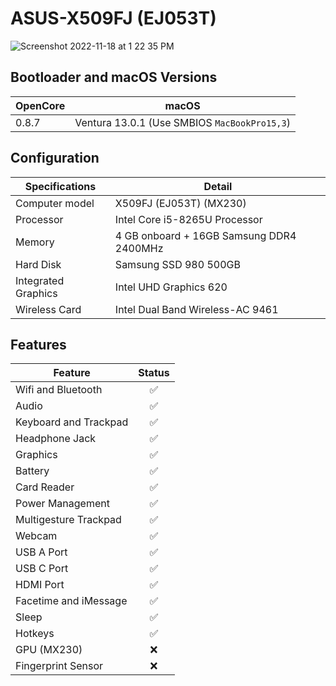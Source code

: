 # ASUS-X509FJ (EJ053T)

![Screenshot 2022-11-18 at 1 22 35 PM](https://user-images.githubusercontent.com/77098480/202635837-44cfe9ef-d4d9-4be4-acd5-53dce5b9818c.png)


## Bootloader and macOS Versions

| OpenCore | macOS                                            |
| -------- | ------------------------------------------------ |
| 0.8.7    | Ventura 13.0.1 (Use SMBIOS `MacBookPro15,3`)     |

## Configuration

| Specifications      | Detail                                     |
| ------------------- | ------------------------------------------ |
| Computer model      | X509FJ (EJ053T) (MX230)                    |
| Processor           | Intel Core i5-8265U Processor              |
| Memory              | 4 GB onboard + 16GB Samsung DDR4 2400MHz   |
| Hard Disk           | Samsung SSD 980 500GB                      |
| Integrated Graphics | Intel UHD Graphics 620                     |
| Wireless Card       | Intel Dual Band Wireless-AC 9461           |

## Features

| Feature                | Status |
| ---------------------- | :----: |
| Wifi and Bluetooth     |   ✅   |
| Audio                  |   ✅   |
| Keyboard and Trackpad  |   ✅   |
| Headphone Jack         |   ✅   |
| Graphics               |   ✅   |
| Battery                |   ✅   |
| Card Reader            |   ✅   |
| Power Management       |   ✅   |
| Multigesture Trackpad  |   ✅   |
| Webcam                 |   ✅   |
| USB A Port             |   ✅   |
| USB C Port             |   ✅   |
| HDMI Port              |   ✅   |
| Facetime and iMessage  |   ✅   |
| Sleep                  |   ✅   |
| Hotkeys                |   ✅   |
| GPU (MX230)            |   ❌   |
| Fingerprint Sensor     |   ❌   |

